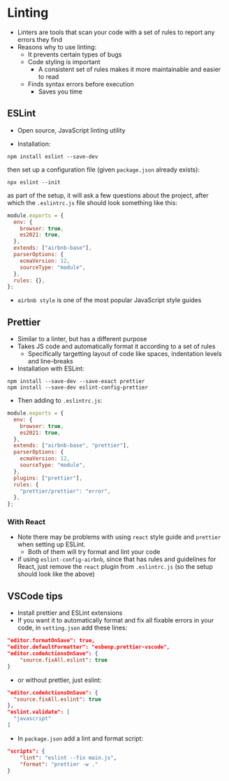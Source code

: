# Linting

- Linters are tools that scan your code with a set of rules to report any errors they find
- Reasons why to use linting:
    - It prevents certain types of bugs
    - Code styling is important
        - A consistent set of rules makes it more maintainable and easier to read
    - Finds syntax errors before execution
        - Saves you time


## ESLint

- Open source, JavaScript linting utility

- Installation:
```
npm install eslint --save-dev
```
then set up a configuration file (given `package.json` already exists):
```
npx eslint --init
```
as part of the setup, it will ask a few questions about the project, after which the `.eslintrc.js` file should look something like this:
```js
module.exports = {
  env: {
    browser: true,
    es2021: true,
  },
  extends: ["airbnb-base"],
  parserOptions: {
    ecmaVersion: 12,
    sourceType: "module",
  },
  rules: {},
};
```
- `airbnb style` is one of the most popular JavaScript style guides

## Prettier

- Similar to a linter, but has a different purpose
- Takes JS code and automatically format it according to a set of rules
    - Specifically targetting layout of code like spaces, indentation levels and line-breaks
- Installation with ESLint:
```
npm install --save-dev --save-exact prettier
npm install --save-dev eslint-config-prettier
```
- Then adding to `.eslintrc.js`:
```js
module.exports = {
  env: {
    browser: true,
    es2021: true,
  },
  extends: ["airbnb-base", "prettier"],
  parserOptions: {
    ecmaVersion: 12,
    sourceType: "module",
  },
  plugins: ["prettier"],
  rules: {
    "prettier/prettier": "error",
  },
};
```

### With React

- Note there may be problems with using `react` style guide and `prettier` when setting up ESLint.
    - Both of them will try format and lint your code
- if using `eslint-config-airbnb`, since that has rules and guidelines for React, just remove the `react` plugin from `.eslintrc.js` (so the setup should look like the above)

## VSCode tips

- Install prettier and ESLint extensions
- If you want it to automatically format and fix all fixable errors in your code, in `setting.json` add these lines:
```json
"editor.formatOnSave": true,
"editor.defaultFormatter": "esbenp.prettier-vscode",
"editor.codeActionsOnSave": {
    "source.fixAll.eslint": true
}
```
- or without prettier, just eslint:
```json
"editor.codeActionsOnSave": {
  "source.fixAll.eslint": true
},
"eslint.validate": [
  "javascript"
]
```
- In `package.json` add a lint and format script:
```json
"scripts": {
    "lint": "eslint --fix main.js",
    "format": "prettier -w ."
}
```

